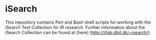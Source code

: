 # iSearch
This repository contains Perl and Bash shell scripts for working with the iSearch Test Collection for IR research. 
Further information about the iSearch Collection can be found at [here] (http://itlab.dbit.dk/~isearch/).
